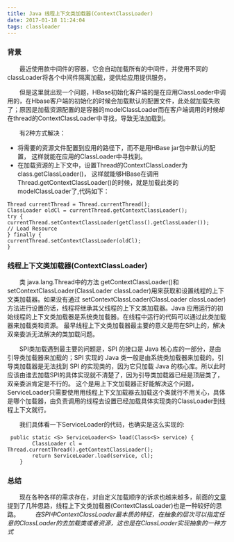 ```yaml
---
title: Java 线程上下文类加载器(ContextClassLoader)
date: 2017-01-18 11:24:04
tags: classloader
---
```

### 背景

&emsp;&emsp;最近使用款中间件的容器，它会自动加载所有的中间件，并使用不同的classLoader将各个中间件隔离加载，提供给应用提供服务。

&emsp;&emsp;但是这里就出现一个问题，HBase初始化客户端的是在应用ClassLoader中调用的，在Hbase客户端的初始化的时候会加载默认的配置文件，此处就加载失败了；原因是加载资源配置的是容器的modelClassLoader而在客户端调用的时候却在thread的ContextClassLoader中寻找，导致无法加载到。

&emsp;&emsp;有2种方式解决：
* 将需要的资源文件配置到应用的路径下，而不是用HBase jar包中默认的配置，
这样就能在应用的ClassLoader中寻找到。
* 在加载资源的上下文中，设置Thread的ContextClassLoader为class.getClassLoader()，
这样就能够HBase在调用Thread.getContextClassLoader()的时候，就是加载此类的modelClassLoader了,代码如下：

```
Thread currentThread = Thread.currentThread();
ClassLoader oldCl = currentThread.getContextClassLoader();
try {
currentThread.setContextClassLoader(getClass().getClassLoader());
// Load Resource
} finally {
currentThread.setContextClassLoader(oldCl);
}
```


### 线程上下文类加载器(ContextClassLoader)

&emsp;&emsp;类 java.lang.Thread中的方法 getContextClassLoader()和 setContextClassLoader(ClassLoader classLoader)用来获取和设置线程的上下文类加载器。如果没有通过 setContextClassLoader(ClassLoader classLoader)方法进行设置的话，线程将继承其父线程的上下文类加载器。Java 应用运行的初始线程的上下文类加载器是系统类加载器。在线程中运行的代码可以通过此类加载器来加载类和资源。
最早线程上下文类加载器最主要的意义是用在SPI上的，解决双亲委派无法解决的类加载问题。

&emsp;&emsp;SPI类加载遇到最主要的问题是，SPI 的接口是 Java 核心库的一部分，是由引导类加载器来加载的；SPI 实现的 Java 类一般是由系统类加载器来加载的。引导类加载器是无法找到 SPI 的实现类的，因为它只加载 Java 的核心库。所以此时应该由谁去加载SPI的具体实现就不清楚了，因为引导类加载器已经是顶层类了，双亲委派肯定是不行的。
这个是用上下文加载器正好能解决这个问题，ServiceLoader只需要使用用线程上下文加载器去加载这个类就行不用关心，具体是哪个加载器，由负责调用的线程去设置已经加载具体实现类的ClassLoader到线程上下文就行。

&emsp;&emsp;我们具体看一下ServiceLoader的代码，也确实是这么实现的:

```
 public static <S> ServiceLoader<S> load(Class<S> service) {
        ClassLoader cl = Thread.currentThread().getContextClassLoader();
        return ServiceLoader.load(service, cl);
    }
```

### 总结
  &emsp;&emsp;现在各种各样的需求存在，对自定义加载顺序的诉求也越来越多，前面的[文章](https://xytutu.github.io/2016/12/28/overrideclassloader/)提到了几种思路，线程上下文类加载器(ContextClassLoader)也是一种较好的思路。
  &emsp;&emsp; _在SPI中ContextClassLoader最本质的特征，在抽象的层次可以指定任意的ClassLoader的去加载类或者资源，这也是在ClassLoader实现抽象的一种方式_



